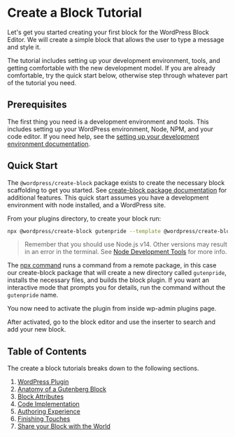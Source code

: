 # Create a Block Tutorial

Let's get you started creating your first block for the WordPress Block Editor. We will create a simple block that allows the user to type a message and style it.

The tutorial includes setting up your development environment, tools, and getting comfortable with the new development model. If you are already comfortable, try the quick start below, otherwise step through whatever part of the tutorial you need.

## Prerequisites

The first thing you need is a development environment and tools. This includes setting up your WordPress environment, Node, NPM, and your code editor. If you need help, see the [setting up your development environment documentation](/docs/getting-started/devenv/README.md).

## Quick Start

The `@wordpress/create-block` package exists to create the necessary block scaffolding to get you started. See [create-block package documentation](https://www.npmjs.com/package/@wordpress/create-block) for additional features. This quick start assumes you have a development environment with node installed, and a WordPress site.

From your plugins directory, to create your block run:

```sh
npx @wordpress/create-block gutenpride --template @wordpress/create-block-tutorial-template
```

> Remember that you should use Node.js v14. Other versions may result in an error in the terminal. See [Node Development Tools](https://developer.wordpress.org/block-editor/getting-started/devenv/#node-development-tools) for more info.

The [npx command](https://docs.npmjs.com/cli/v8/commands/npx) runs a command from a remote package, in this case our create-block package that will create a new directory called `gutenpride`, installs the necessary files, and builds the block plugin. If you want an interactive mode that prompts you for details, run the command without the `gutenpride` name.

You now need to activate the plugin from inside wp-admin plugins page.

After activated, go to the block editor and use the inserter to search and add your new block.

## Table of Contents

The create a block tutorials breaks down to the following sections.

1. [WordPress Plugin](/docs/getting-started/create-block/wp-plugin.md)
2. [Anatomy of a Gutenberg Block ](/docs/getting-started/create-block/block-anatomy.md)
3. [Block Attributes](/docs/getting-started/create-block/attributes.md)
4. [Code Implementation](/docs/getting-started/create-block/block-code.md)
5. [Authoring Experience](/docs/getting-started/create-block/author-experience.md)
6. [Finishing Touches](/docs/getting-started/create-block/finishing.md)
7. [Share your Block with the World](/docs/getting-started/create-block/submitting-to-block-directory.md)
